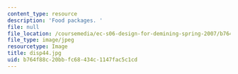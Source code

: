 ```yaml
---
content_type: resource
description: 'Food packages. '
file: null
file_location: /coursemedia/ec-s06-design-for-demining-spring-2007/b764f88c20bbfc68434c1147fac5c1cd_disp44.jpg
file_type: image/jpeg
resourcetype: Image
title: disp44.jpg
uid: b764f88c-20bb-fc68-434c-1147fac5c1cd
---
```


